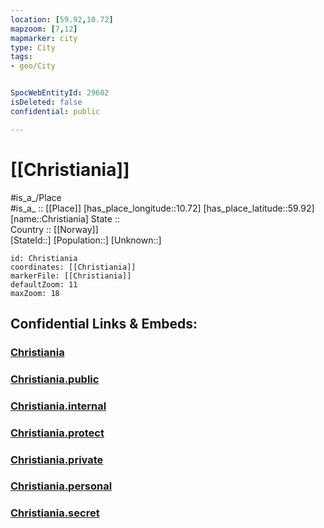 ```yaml
---
location: [59.92,10.72] 
mapzoom: [7,12] 
mapmarker: city 
type: City
tags:
- geo/City


SpocWebEntityId: 29602
isDeleted: false
confidential: public

---
```


# [[Christiania]] 

#is_a_/Place  
#is_a_ :: [[Place]] 
[has_place_longitude::10.72] 
[has_place_latitude::59.92] 
[name::Christiania] 
State ::  
Country :: [[Norway]]  
[StateId::] 
[Population::] 
[Unknown::] 


```leaflet
id: Christiania
coordinates: [[Christiania]] 
markerFile: [[Christiania]] 
defaultZoom: 11 
maxZoom: 18
```


## Confidential Links & Embeds: 

### [Christiania](/_Standards/Earth/Continent/Europe/Europe~North/Norway/Counties~Norway/Viken/Oslo,County/City/Christiania.md) 

### [Christiania.public](/_public/Earth/Continent/Europe/Europe~North/Norway/Counties~Norway/Viken/Oslo,County/City/Christiania.public.md) 

### [Christiania.internal](/_internal/Earth/Continent/Europe/Europe~North/Norway/Counties~Norway/Viken/Oslo,County/City/Christiania.internal.md) 

### [Christiania.protect](/_protect/Earth/Continent/Europe/Europe~North/Norway/Counties~Norway/Viken/Oslo,County/City/Christiania.protect.md) 

### [Christiania.private](/_private/Earth/Continent/Europe/Europe~North/Norway/Counties~Norway/Viken/Oslo,County/City/Christiania.private.md) 

### [Christiania.personal](/_personal/Earth/Continent/Europe/Europe~North/Norway/Counties~Norway/Viken/Oslo,County/City/Christiania.personal.md) 

### [Christiania.secret](/_secret/Earth/Continent/Europe/Europe~North/Norway/Counties~Norway/Viken/Oslo,County/City/Christiania.secret.md)

